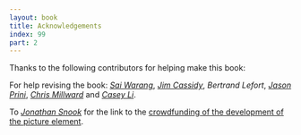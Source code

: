 ```yaml
---
layout: book
title: Acknowledgements
index: 99
part: 2
---
```


Thanks to the following contributors for helping make this book:

For help revising the book: [_Sai Warang_][sai], [_Jim Cassidy_][jim], _Bertrand Lefort_, [_Jason Prini_][jason], [_Chris Millward_][chris] and [_Casey Li_][casey].

[sai]: https://twitter.com/cyprusad
[jim]: https://twitter.com/jimcassidy_emt
[jason]: https://twitter.com/jasonprini
[chris]: https://twitter.com/ChrisMillward
[casey]: https://twitter.com/caseyli23

To [_Jonathan Snook_][snook] for the link to the [crowdfunding of the development of the picture element][picture-element].

[snook]: https://twitter.com/snookca
[picture-element]: https://www.indiegogo.com/projects/picture-element-implementation-in-blink/x/22249440#/
